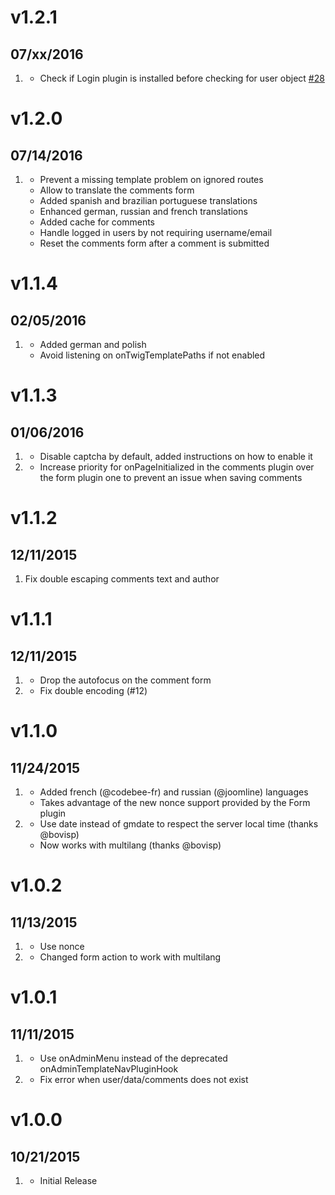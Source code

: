 # v1.2.1
## 07/xx/2016

1. [](#bugfix)
    * Check if Login plugin is installed before checking for user object [#28](https://github.com/getgrav/grav-plugin-comments/issues/28)

# v1.2.0
## 07/14/2016

1. [](#improved)
    * Prevent a missing template problem on ignored routes
    * Allow to translate the comments form
    * Added spanish and brazilian portuguese translations
    * Enhanced german, russian and french translations
    * Added cache for comments
    * Handle logged in users by not requiring username/email
    * Reset the comments form after a comment is submitted

# v1.1.4
## 02/05/2016

1. [](#improved)
    * Added german and polish
    * Avoid listening on onTwigTemplatePaths if not enabled

# v1.1.3
## 01/06/2016

1. [](#improved)
    * Disable captcha by default, added instructions on how to enable it
1. [](#bugfix)
    * Increase priority for onPageInitialized in the comments plugin over the form plugin one to prevent an issue when saving comments

# v1.1.2
## 12/11/2015

1. [](#improved)
    Fix double escaping comments text and author

# v1.1.1
## 12/11/2015

1. [](#improved)
    * Drop the autofocus on the comment form
1. [](#bugfix)
    * Fix double encoding (#12)

# v1.1.0
## 11/24/2015

1. [](#new)
    * Added french (@codebee-fr) and russian (@joomline) languages
    * Takes advantage of the new nonce support provided by the Form plugin
1. [](#improved)
    * Use date instead of gmdate to respect the server local time (thanks @bovisp)
    * Now works with multilang (thanks @bovisp)


# v1.0.2
## 11/13/2015

1. [](#improved)
    * Use nonce
1. [](#improved)
    * Changed form action to work with multilang

# v1.0.1
## 11/11/2015

1. [](#improved)
    * Use onAdminMenu instead of the deprecated onAdminTemplateNavPluginHook
1. [](#bugfix)
    * Fix error when user/data/comments does not exist


# v1.0.0
## 10/21/2015

1. [](#new)
    * Initial Release
